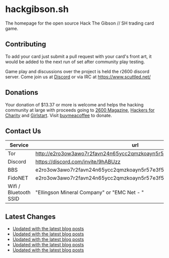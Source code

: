 # hackgibson.sh
The homepage for the open source Hack The Gibson // SH trading card game.


## Contributing

To add your card just submit a pull request with your card's front art, it would be added to the next run of set after community play testing.

Game play and discussions over the project is held the r2600 discord server. Come join us at [Discord](https://discord.com/invite/9hABUzz) or via IRC at https://www.scuttled.net/


## Donations

Your donation of $13.37 or more is welcome and helps the hacking community at large with proceeds going to [2600 Magazine](https://2600.com/), [Hackers for Charity](https://hackersforcharity.org) and [Girlstart](https://girlstart.org).  Visit [buymeacoffee](https://www.buymeacoffee.com/hackgibson.sh) to donate.


## Contact Us

Service | url
-|-
Tor | http://e2ro3ow3awo7r2favn24n65ycc2qmzkoayn5r57e3f56nvjwdcgg32ad.onion
Discord | https://discord.com/invite/9hABUzz
BBS | e2ro3ow3awo7r2favn24n65ycc2qmzkoayn5r57e3f56nvjwdcgg32ad.onion:23
FidoNET | e2ro3ow3awo7r2favn24n65ycc2qmzkoayn5r57e3f56nvjwdcgg32ad.onion:24554
Wifi / Bluetooth SSID | "Ellingson Mineral Company" or "EMC Net - <fidonet address>"

## Latest Changes
<!-- BLOG-POST-LIST:START -->
- [Updated with the latest blog posts](https://github.com/DFW2600/hackgibson.sh/commit/f737fec7a271ea94eae3c611e2485f5c4d0f90a1)
- [Updated with the latest blog posts](https://github.com/DFW2600/hackgibson.sh/commit/2ce4bda09ca4230e72181c785f7c0929f1731eae)
- [Updated with the latest blog posts](https://github.com/DFW2600/hackgibson.sh/commit/8b786438ecf3c0a2251b3174cadc5a9cf084a738)
- [Updated with the latest blog posts](https://github.com/DFW2600/hackgibson.sh/commit/190fdeb51fc087f444471a044449f0bc255df153)
- [Updated with the latest blog posts](https://github.com/DFW2600/hackgibson.sh/commit/1a4ba8f0dd1ad622496d37085c27e244576d6b2f)
<!-- BLOG-POST-LIST:END -->
